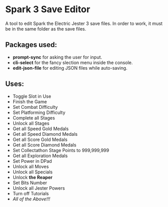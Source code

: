 # Spark 3 Save Editor
A tool to edit Spark the Electric Jester 3 save files. In order to work, it must be in the same folder as the save files.

## Packages used:
- **prompt-sync** for asking the user for input.
- **cli-select** for the fancy slection menu inside the console.
- **edit-json-file** for editing JSON files while auto-saving.

## Uses:
- Toggle Slot in Use
- Finish the Game
- Set Combat Difficulty
- Set Platforming Difficulty
- Complete all Stages
- Unlock all Stages
- Get all Speed Gold Medals
- Get all Speed Diamond Medals
- Get all Score Gold Medals
- Get all Score Diamond Medals
- Set Collectathon Stage Points to 999,999,999
- Get all Exploration Medals
- Set Power in DPad
- Unlock all Moves
- Unlock all Specials
- Unlock **the Reaper**
- Set Bits Number
- Unlock all Jester Powers
- Turn off Tutorials
- *All of the Above!!!*

